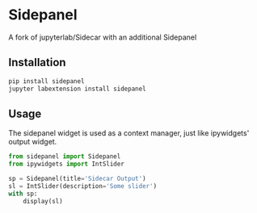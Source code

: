 # Sidepanel

<!-- [![Build Status](https://travis-ci.org/jupyter-widgets/jupyterlab-sidecar.svg?branch=master)](https://travis-ci.org/jupyter-widgets/jupyterlab-sidecar)
[![codecov](https://codecov.io/gh/jupyter-widgets/jupyterlab-sidecar/branch/master/graph/badge.svg)](https://codecov.io/gh/jupyter-widgets/jupyterlab-sidecar) -->

A fork of jupyterlab/Sidecar with an additional Sidepanel

## Installation

```bash
pip install sidepanel
jupyter labextension install sidepanel
```

## Usage

The sidepanel widget is used as a context manager, just like ipywidgets' output
widget.

```python
from sidepanel import Sidepanel
from ipywidgets import IntSlider

sp = Sidepanel(title='Sidecar Output')
sl = IntSlider(description='Some slider')
with sp:
    display(sl)
```


<!-- ![sidecar](sidecar.gif) -->
